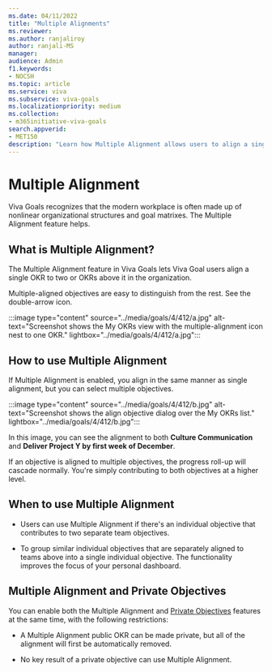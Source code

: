 ```yaml
---
ms.date: 04/11/2022
title: "Multiple Alignments"
ms.reviewer: 
ms.author: ranjaliroy
author: ranjali-MS
manager:
audience: Admin
f1.keywords:
- NOCSH
ms.topic: article
ms.service: viva
ms.subservice: viva-goals
ms.localizationpriority: medium
ms.collection:  
- m365initiative-viva-goals
search.appverid:
- MET150
description: "Learn how Multiple Alignment allows users to align a single OKR to 2 or more above it in the organization."
---
```


# Multiple Alignment

Viva Goals recognizes that the modern workplace is often made up of nonlinear organizational structures and goal matrixes. The Multiple Alignment feature helps. 

## What is Multiple Alignment? 

The Multiple Alignment feature in Viva Goals lets Viva Goal users align a single OKR to two or OKRs above it in the organization.

Multiple-aligned objectives are easy to distinguish from the rest. See the double-arrow icon.

:::image type="content" source="../media/goals/4/412/a.jpg" alt-text="Screenshot shows the My OKRs view with the multiple-alignment icon nest to one OKR." lightbox="../media/goals/4/412/a.jpg":::

## How to use Multiple Alignment

If Multiple Alignment is enabled, you align in the same manner as single alignment, but you can select multiple objectives.

:::image type="content" source="../media/goals/4/412/b.jpg" alt-text="Screenshot shows the align objective dialog over the My OKRs list." lightbox="../media/goals/4/412/b.jpg":::

In this image, you can see the alignment to both **Culture Communication** and **Deliver Project Y by first week of December**.

If an objective is aligned to multiple objectives, the progress roll-up will cascade normally. You're simply contributing to both objectives at a higher level.

## When to use Multiple Alignment

- Users can use Multiple Alignment if there's an individual objective that contributes to two separate team objectives.

- To group similar individual objectives that are separately aligned to teams above into a single individual objective. The functionality improves the focus of your personal dashboard.

## Multiple Alignment and Private Objectives

You can enable both the Multiple Alignment and [Private Objectives](https://help.ally.io/en/articles/3152440-private-objectiveshttps://help.ally.io/en/articles/3152440-private-objectives) features at the same time, with the following restrictions:

- A Multiple Alignment public OKR can be made private, but all of the alignment will first be automatically removed.

- No key result of a private objective can use Multiple Alignment.

